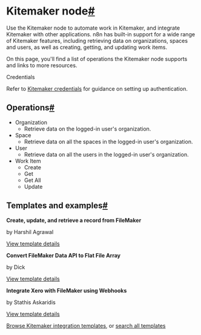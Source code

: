 [](https://github.com/n8n-io/n8n-docs/edit/main/docs/integrations/builtin/app-nodes/n8n-nodes-base.kitemaker.md "Edit this page")

# Kitemaker node[#](#kitemaker-node "Permanent link")

Use the Kitemaker node to automate work in Kitemaker, and integrate Kitemaker with other applications. n8n has built-in support for a wide range of Kitemaker features, including retrieving data on organizations, spaces and users, as well as creating, getting, and updating work items.

On this page, you'll find a list of operations the Kitemaker node supports and links to more resources.

Credentials

Refer to [Kitemaker credentials](../../credentials/kitemaker/) for guidance on setting up authentication.

## Operations[#](#operations "Permanent link")

*   Organization
    *   Retrieve data on the logged-in user's organization.
*   Space
    *   Retrieve data on all the spaces in the logged-in user's organization.
*   User
    *   Retrieve data on all the users in the logged-in user's organization.
*   Work Item
    *   Create
    *   Get
    *   Get All
    *   Update

## Templates and examples[#](#templates-and-examples "Permanent link")

**Create, update, and retrieve a record from FileMaker**

by Harshil Agrawal

[View template details](https://n8n.io/workflows/1068-create-update-and-retrieve-a-record-from-filemaker/)

**Convert FileMaker Data API to Flat File Array**

by Dick

[View template details](https://n8n.io/workflows/1537-convert-filemaker-data-api-to-flat-file-array/)

**Integrate Xero with FileMaker using Webhooks**

by Stathis Askaridis

[View template details](https://n8n.io/workflows/2499-integrate-xero-with-filemaker-using-webhooks/)

[Browse Kitemaker integration templates](https://n8n.io/integrations/kitemaker/), or [search all templates](https://n8n.io/workflows/)